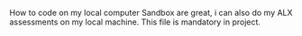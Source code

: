 How to code on my local computer
Sandbox are great, i can also do my ALX assessments on my local machine.
This file is mandatory in project.
